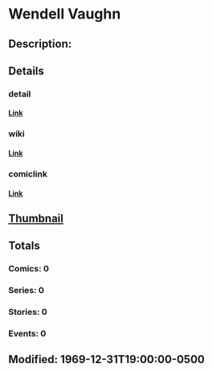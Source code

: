 # Wendell Vaughn
## Description: 
## Details
### detail
#### [Link](http://marvel.com/characters/2815/wendell_vaughn?utm_campaign=apiRef&utm_source=225578a89fc76f3d20fbffda5d17a88d)
### wiki
#### [Link](http://marvel.com/universe/Quasar_%28Wendell_Vaughn%29?utm_campaign=apiRef&utm_source=225578a89fc76f3d20fbffda5d17a88d)
### comiclink
#### [Link](http://marvel.com/comics/characters/1010742/wendell_vaughn?utm_campaign=apiRef&utm_source=225578a89fc76f3d20fbffda5d17a88d)
## [Thumbnail](http://i.annihil.us/u/prod/marvel/i/mg/3/80/4c003744919ef.jpg)
## Totals
### Comics: 0
### Series: 0
### Stories: 0
### Events: 0
## Modified: 1969-12-31T19:00:00-0500